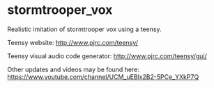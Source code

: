 # stormtrooper_vox
Realistic imitation of stormtrooper vox using a teensy.

Teensy website: http://www.pjrc.com/teensy/

Teensy visual audio code generator: http://www.pjrc.com/teensy/gui/

Other updates and videos may be found here: https://www.youtube.com/channel/UCM_uEBlx2B2-5PCe_YXkP7Q
